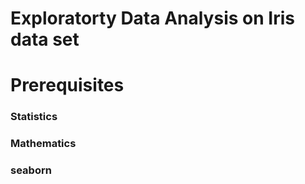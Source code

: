 # Exploratorty Data Analysis on Iris data set
# Prerequisites 
### Statistics
### Mathematics
### seaborn
